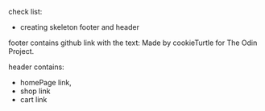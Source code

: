 check list:

- creating skeleton footer and header

footer contains github link with the text: Made by <a> cookieTurtle </a> for The Odin Project.

header contains:

- homePage link,
- shop link
- cart link
